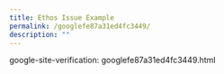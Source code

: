 ```yaml
---
title: Ethos Issue Example
permalink: /googlefe87a31ed4fc3449/
description: ""
---
```

google-site-verification: googlefe87a31ed4fc3449.html